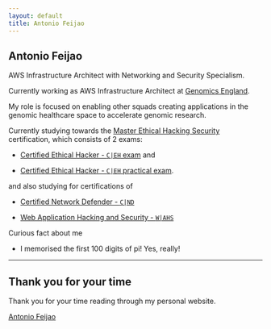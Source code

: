 ```yaml
---
layout: default
title: Antonio Feijao
---
```


## Antonio Feijao

AWS Infrastructure Architect with Networking and Security Specialism.

Currently working as AWS Infrastructure Architect at [Genomics England](https://www.genomicsengland.co.uk/).

My role is focused on enabling other squads creating applications in the genomic healthcare space to accelerate genomic research.

Currently studying towards the [Master Ethical Hacking Security](https://www.eccouncil.org/programs/certified-ethical-hacker-ceh-master/) certification, which consists of 2 exams:

* [Certified Ethical Hacker - `C|EH` exam](https://www.eccouncil.org/programs/certified-ethical-hacker-ceh/) and

* [Certified Ethical Hacker - `C|EH` practical exam](https://www.eccouncil.org/programs/certified-ethical-hacker-ceh-master/).

and also studying for certifications of

* [Certified Network Defender - `C|ND`](https://www.eccouncil.org/programs/certified-network-security-course/)

* [Web Application Hacking and Security - `W|AHS`](https://iclass.eccouncil.org/web-application-hacking-and-security/)

Curious fact about me

* I memorised the first 100 digits of pi! Yes, really!

----

## Thank you for your time

Thank you for your time reading through my personal website.

[Antonio Feijao](https://antoniofeijao.com/)
